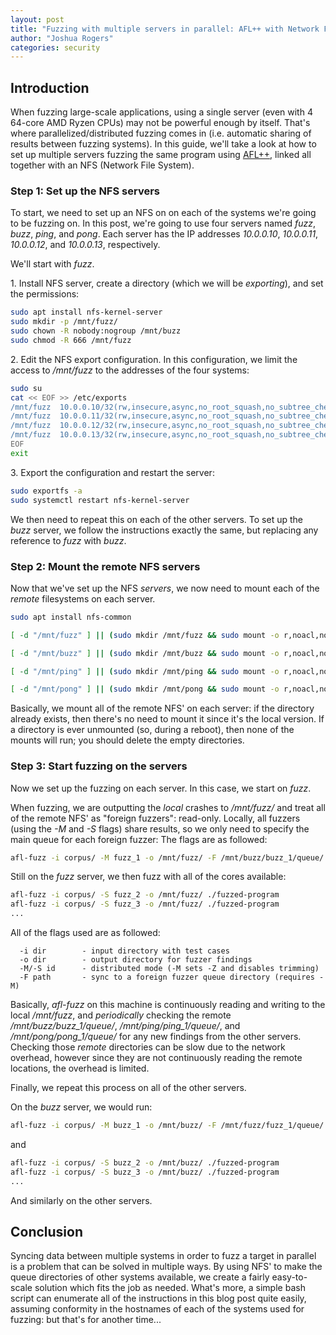 ```yaml
---
layout: post
title: "Fuzzing with multiple servers in parallel: AFL++ with Network File Systems"
author: "Joshua Rogers"
categories: security
---
```



## Introduction
When fuzzing large-scale applications, using a single server (even with 4 64-core AMD Ryzen CPUs) may not be powerful enough by itself. That's where parallelized/distributed fuzzing comes in (i.e. automatic sharing of results between fuzzing systems). In this guide, we'll take a look at how to set up multiple servers fuzzing the same program using [AFL++](https://github.com/AFLplusplus/AFLplusplus), linked all together with an NFS (Network File System).

### Step 1: Set up the NFS servers
To start, we need to set up an NFS on on each of the systems we're going to be fuzzing on. In this post, we're going to use four servers named _fuzz_, _buzz_, _ping_, and _pong_. Each server has the IP addresses _10.0.0.10_, _10.0.0.11_, _10.0.0.12_, and _10.0.0.13_, respectively.

We'll start with _fuzz_.

1\. Install NFS server, create a directory (which we will be _exporting_), and set the permissions:
```bash
sudo apt install nfs-kernel-server
sudo mkdir -p /mnt/fuzz/
sudo chown -R nobody:nogroup /mnt/buzz
sudo chmod -R 666 /mnt/fuzz
```

2\. Edit the NFS export configuration. In this configuration, we limit the access to _/mnt/fuzz_ to the addresses of the four systems:
```bash
sudo su
cat << EOF >> /etc/exports
/mnt/fuzz  10.0.0.10/32(rw,insecure,async,no_root_squash,no_subtree_check)
/mnt/fuzz  10.0.0.11/32(rw,insecure,async,no_root_squash,no_subtree_check)
/mnt/fuzz  10.0.0.12/32(rw,insecure,async,no_root_squash,no_subtree_check)
/mnt/fuzz  10.0.0.13/32(rw,insecure,async,no_root_squash,no_subtree_check)
EOF
exit
```

3\. Export the configuration and restart the server:
```bash
sudo exportfs -a
sudo systemctl restart nfs-kernel-server
```
We then need to repeat this on each of the other servers. To set up the _buzz_ server, we follow the instructions exactly the same, but replacing any reference to _fuzz_ with _buzz_.

### Step 2: Mount the remote NFS servers

Now that we've set up the NFS _servers_, we now need to mount each of the _remote_ filesystems on each server.

```bash
sudo apt install nfs-common

[ -d "/mnt/fuzz" ] || (sudo mkdir /mnt/fuzz && sudo mount -o r,noacl,nocto,nodiratime,noatime,bg,rsize=32768,wsize=32768 10.0.0.10:/mnt/fuzz /mnt/fuzz)

[ -d "/mnt/buzz" ] || (sudo mkdir /mnt/buzz && sudo mount -o r,noacl,nocto,nodiratime,noatime,bg,rsize=32768,wsize=32768 10.0.0.11:/mnt/buzz /mnt/buzz)

[ -d "/mnt/ping" ] || (sudo mkdir /mnt/ping && sudo mount -o r,noacl,nocto,nodiratime,noatime,bg,rsize=32768,wsize=32768 10.0.0.12:/mnt/ping /mnt/ping)

[ -d "/mnt/pong" ] || (sudo mkdir /mnt/pong && sudo mount -o r,noacl,nocto,nodiratime,noatime,bg,rsize=32768,wsize=32768 10.0.0.13:/mnt/pong /mnt/pong)
```

Basically, we mount all of the remote NFS' on each server: if the directory already exists, then there's no need to mount it since it's the local version. If a directory is ever unmounted (so, during a reboot), then none of the mounts will run; you should delete the empty directories.

### Step 3: Start fuzzing on the servers

Now we set up the fuzzing on each server. In this case, we start on _fuzz_. 

When fuzzing, we are outputting the _local_ crashes to _/mnt/fuzz/_ and treat all of the remote NFS' as "foreign fuzzers": read-only. Locally, all fuzzers (using the _-M_ and _-S_ flags) share results, so we only need to specify the main queue for each foreign fuzzer: 
The flags are as followed:
```bash
afl-fuzz -i corpus/ -M fuzz_1 -o /mnt/fuzz/ -F /mnt/buzz/buzz_1/queue/ -F /mnt/ping/ping_1/queue/ -F /mnt/pong/pong_1/queue/ ./fuzzed-program
```
Still on the _fuzz_ server, we then fuzz with all of the cores available:
```bash
afl-fuzz -i corpus/ -S fuzz_2 -o /mnt/fuzz/ ./fuzzed-program
afl-fuzz -i corpus/ -S fuzz_3 -o /mnt/fuzz/ ./fuzzed-program
...
```
All of the flags used are as followed:
```
  -i dir        - input directory with test cases
  -o dir        - output directory for fuzzer findings
  -M/-S id      - distributed mode (-M sets -Z and disables trimming)
  -F path       - sync to a foreign fuzzer queue directory (requires -M)
```

Basically, _afl-fuzz_ on this machine is continuously reading and writing to the local _/mnt/fuzz_, and _periodically_ checking the remote _/mnt/buzz/buzz_1/queue/_, _/mnt/ping/ping_1/queue/_, and _/mnt/pong/pong_1/queue/_ for any new findings from the other servers. Checking those _remote_ directories can be slow due to the network overhead, however since they are not continuously reading the remote locations, the overhead is limited.

Finally, we repeat this process on all of the other servers.

On the _buzz_ server, we would run:
```bash
afl-fuzz -i corpus/ -M buzz_1 -o /mnt/buzz/ -F /mnt/fuzz/fuzz_1/queue/ -F /mnt/ping/ping_1/queue/ -F /mnt/pong/pong_1/queue/ ./fuzzed-program
```
and
```bash
afl-fuzz -i corpus/ -S buzz_2 -o /mnt/buzz/ ./fuzzed-program
afl-fuzz -i corpus/ -S buzz_3 -o /mnt/buzz/ ./fuzzed-program
...
```
And similarly on the other servers.


## Conclusion
Syncing data between multiple systems in order to fuzz a target in parallel is a problem that can be solved in multiple ways. By using NFS' to make the queue directories of other systems available, we create a fairly easy-to-scale solution which fits the job as needed. What's more, a simple bash script can enumerate all of the instructions in this blog post quite easily, assuming conformity in the hostnames of each of the systems used for fuzzing: but that's for another time...
